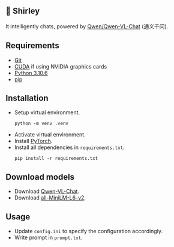 ## 🦈 Shirley

It intelligently chats, powered by [Qwen/Qwen-VL-Chat](https://huggingface.co/Qwen/Qwen-VL-Chat) (通义千问).

## Requirements
- [Git](https://git-scm.com/)
- [CUDA](https://developer.nvidia.com/cuda-toolkit) if using NVIDIA graphics cards
- [Python 3.10.6](https://www.python.org/downloads/release/python-3106/)
- [pip](https://pypi.org/project/pip/)

## Installation

- Setup virtual environment.
  ```
  python -m venv .venv
  ```
- Activate virtual environment.
- Install [PyTorch](https://pytorch.org/get-started/locally/).
- Install all dependencies in `requirements.txt`.
  ```
  pip install -r requirements.txt
  ```

## Download models

- Download [Qwen-VL-Chat](https://huggingface.co/Qwen/Qwen-VL-Chat).
- Download [all-MiniLM-L6-v2](https://huggingface.co/sentence-transformers/all-MiniLM-L6-v2).

## Usage

- Update `config.ini` to specify the configuration accordingly.
- Write prompt in `prompt.txt`.

